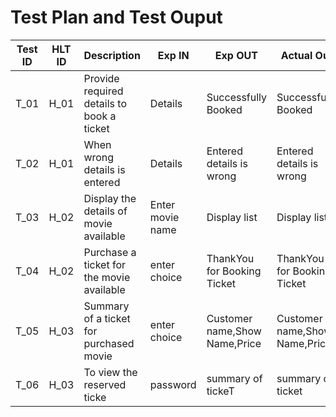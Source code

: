 # Test Plan and Test Ouput

| **Test ID** | **HLT ID** | **Description**                                              | **Exp IN** | **Exp OUT** | **Actual Out** |**PASS/FAIL**  |    
|-------------|-----|--------------------------------------------------------------|------------|-------------|----------------|------------------|
|  T_01|H_01| Provide required details to book a ticket| Details | Successfully Booked | Successfully Booked| PASS |
|  T_02|H_01| When wrong details is entered| Details|  Entered details is wrong | Entered details is wrong | PASS |
|  T_03|H_02|Display the  details of movie available|  Enter movie name | Display list | Display list | PASS |
|  T_04|H_02| Purchase a ticket for the movie available | enter choice | ThankYou for Booking Ticket | ThankYou for Booking Ticket| PASS |
|  T_05|H_03|  Summary of a ticket for purchased movie| enter choice | Customer name,Show Name,Price | Customer name,Show Name,Price| PASS |
|  T_06|H_03|To view the reserved ticke |password| summary of tickeT|summary of ticket | PASS |


